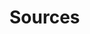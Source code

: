 # Sources
[1]: https://www.fosslicious.com/2019/01/7-open-source-software-related-to-music.html "Fossilicious: \"7 Open Source Software Related To Music\""
[2]: https://www.techrepublic.com/article/how-to-create-snapshots-on-linux-with-timeshift/#ftag=RSS56d97e7 "TechRepublic: \"How to create snapshots on Linux with Timeshift\""
[3]: https://www.redhat.com/sysadmin/music-video-linux-terminal?sc_cid=70160000001273HAAQ "Red Hat: \"Music and video at the Linux terminal\""
[4]: https://www.tecmint.com/rdesktop-connect-windows-desktop-from-linux/ "TecMint: \"rdesktop - A RDP Client to Connect Windows Desktop from Linux\""
[5]: https://fedoramagazine.org/introducing-fedora-coreos/ "Fedora Magazine: \"Introducing Fedora CoreOS\""
[6]: https://docs.fedoraproject.org/en-US/fedora-coreos/getting-started/ "docs.fedoraproject.org: \"Fedora CoreOS - Getting Started\""
[7]: https://youtu.be/ksAfmJfdub0 "YouTube: \"Easy Academic References on the Command Line\""
[8]: https://coderwall.com/p/kq9ghg/yakuake-scripting "coderwall.com: \"Yakuake scripting\""
[9]: https://opensource.com/article/19/8/moving-files-linux-without-mv "opensource.com: \"Moving files on Linux without mv\""
[10]: https://shapeshed.com/unix-shuf/ "shapeshed.com: \"Linux and Unix [`shuf`](commands.md#shuf) command tutorial with examples\""
[11]: https://www.computerhope.com/unix/sfdisk.htm "computerhope.com: \"Linux sfdisk command\""
[12]: https://www.tecmint.com/partx-command-in-linux-with-examples/ "tecmint.com: \"8 partx Command Usage Examples in Linux\""
[13]: https://www.networkworld.com/video/96327/how-to-use-the-stat-command-2-minute-linux-tips#tk.rss_linux "How to use the stat command: 2-Minute Linux Tips"
[14]: https://www.tecmint.com/netcat-nc-command-examples/ "tecmint.com:: \"8 Netcat Command with Examples\""
[15]: https://wizardzines.com/zines/bite-size-networking/ "wizardzines.com: \"Bite Size Networking\""
[16]: https://www.networkworld.com/video/94347/how-to-use-the-nmcli-command-linux-tip#tk.rss_linux "networkworld.com: \"How to use the nmcli command: Linux Tip\""
[17]: https://linuxhandbook.com/nslookup-command/ "linuxhandbook.com: \"nslookup Command: 7 Practical Examples\""
[18]: https://www.networkworld.com/video/95669/how-to-use-the-nslookup-command-2-minute-linux-tip#tk.rss_linux "networkworld.com: \"How to use the [`nslookup`](commands.md#nslookup) command\""
[19]: https://opensource.com/article/19/8/introduction-bpftrace "opensource.com: \"An introduction to bpftrace for Linux\""
[20]: https://www.redhat.com/sysadmin/use-cases-nmap "redhat.com: \"Six practical use cases for nmap\""
[21]: https://vitux.com/how-to-convert-documents-to-pdf-format-on-the-ubuntu-command-line/ "vitux.com: \"How to convert documents to PDF format on the Ubuntu Command Line\""
[22]: https://youtu.be/qhA8HuJBa64 "YouTube: \"Linux Mail Server Postfix Architecture\""
[23]: ../sources/clkf.md "Cannon, Jason. _Command Line Kung Fu_."
[24]: https://itsfoss.com/gimp-fork-glimpse/ "itsfoss.com: \"Someone forked GIMP into Glimpse because gimp is an offensive word\""
[25]: https://linuxhandbook.com/linux-send-email-ssmtp/ "linuxhandbook.com: \"Send Emails From Linux Terminal Using SSMTP\""
[26]: https://youtu.be/qhA8HuJBa64 "YouTube: \"Linux Mail Server Postfix Architecture"
[27]: https://www.archlinux.org/news/qmail-deprecation/ "archlinux.com: \"Qmail deprecation\""
[28]: https://linuxhandbook.com/free-command/ "free Command in Linux Explained With Examples"
[29]: https://www.ostechnix.com/the-mktemp-command-tutorial-with-examples-for-beginners/ "The mktemp Command Tutorial With examples"
[30]: https://opensource.com/article/19/8/moving-files-linux-depth "opensource.com: \"How to move a file in Linux\""
[31]: https://www.ostechnix.com/how-to-view-image-metadata-on-linux/ "ostechnix.com: \"How to view image metadata\""
[32]: https://opensource.com/article/19/8/linux-chown-command "opensource.com: \"Introduction to the Linux chown command\""
[33]: https://www.networkworld.com/article/3433865/how-to-rename-a-group-of-files-on-linux.html#tk.rss_linux "networkworld.com: \"How to rename a group of files on Linux\""
[34]: https://opensource.com/article/19/6/what-tig "opensource.com: \"How to use tig to browse Git logs\""
[36]: https://www.networkworld.com/article/3435279/unix-as-a-second-language-the-touch-command.html#tk.rss_linux "networkworld.com: \"Unix as a Second Language: The touch command\""
[37]: https://www.tecmint.com/20-linux-yum-yellowdog-updater-modified-commands-for-package-mangement/ "20 Linux yum Commands for Package Management"
[38]: https://www.2daygeek.com/redhat-centos-yum-update-exclude-specific-packages/ "2daygeek.com: \"Three ways to exclude specific packages from yum update\""
[39]: https://www.howtoforge.com/how-to-install-and-use-sosreport-on-ubuntu-1804/ "howtoforge.com: \"How to install and use sosreport on Ubuntu\""
[40]: https://vitux.com/how-to-install-and-configure-samba-on-ubuntu/ "vitux.com: \"How to Install and Configure Samba on Ubuntu\""
[41]: https://www.tecmint.com/install-samba-on-rhel-8-for-file-sharing-on-windows/ "tecmint.com: \"Install Samba4 on RHEL 8 for File Sharing on Windows\""
[42]: https://www.2daygeek.com/check-find-recently-modified-files-folders-linux/ "2daygeek: \"How to find recently modified files/folders in Linux\""
[43]: https://linuxize.com/post/paste-command-in-linux/ "linuxize.com: \"paste command in Linux (merge lines)\""
[44]: https://www.2daygeek.com/linux-rsync-command-local-remote-file-synchronization/ "rsync (Remote Sync) command examples and usage"
[45]: https://www.redhat.com/sysadmin/replacing-rclocal-systemd "Red Hat: \"Replacing `rc.local` in systemd Linux systems\""
[46]: https://www.tecmint.com/linux-tree-command-examples/ "tecmint.com: \"Linux tree command usage examples for beginners\""
[47]: https://linuxhandbook.com/fallocate-command/ "linuxhandbook.com: \"Use fallocate command to create files of specific size in Linux\""
[48]: http://osxdaily.com/2011/08/11/take-screen-shots-terminal-mac-os-x/ "osxdaily.com: \"Take screenshots from the Terminal in Mac OS X\""
[49]: https://devconnected.com/how-to-set-date-and-time-on-linux/ "devconnected.com: \"How to set date and time on Linux\""
[50]: https://devconnected.com/user-administration-complete-guide-on-linux/#Setting_an_account_expiration_date_easily "devconnected.com: \"User administration complete guide on Linux\""
[51]: https://vitux.com/how-to-use-gmail-from-the-ubuntu-terminal-to-send-emails/ "vitux.com: \"How to use Gmail from the Ubuntu terminal to send emails\""
[52]: https://linuxize.com/post/sudo-command-in-linux/ "linuxize.com: \"sudo command in Linux\""
[53]: https://www.tecmint.com/create-and-manage-cron-jobs-on-linux/ "tecmint.com: \"How to Create and Manage cron Jobs on Linux\""
[54]: https://help.ubuntu.com/community/CronHowto "help.ubuntu.com: \"cron How To\""
[55]: https://www.networkworld.com/article/3447936/viewing-network-bandwidth-usage-with-bmon.html#tk.rss_linux "networkworld.com: \"Viewing network bandwidth usage with bmon\""
[56]: https://www.redhat.com/sysadmin/raid-intro "redhat.com: \"RAID for those who avoid it\""
[57]: https://www.reddit.com/r/GalliumOS/comments/b8xm3l/help_wifi_does_not_work/ "Reddit: \"[Help] WiFi does not work\""
[58]: https://www.tecmint.com/nmcli-connect-wi-fi-from-linux-terminal/ "tecmint.com: \"How to Connect Wi-Fi from Linux Terminal Using Nmcli Command\""
[59]: https://docs.fedoraproject.org/en-US/quick-docs/adding-new-fonts-fedora/ "Fedora Docs - Adding new fonts in Fedora"

[Sec+ Lab]: https://pts.measureup.com/web/index.php#dashboard.php "Practice Lab: CompTIA Security+ (SY0-501)"
[Eckert]: # "Eckert, Jason. _Linux+ Guide to Linux Certification_. Course Technology, 2012."
[Barrett]: # "Barrett, Diane et al. _CompTIA Security+ Study Guide: Exam SY0-401_"
[Dulaney]: # "Dulaney, Emmett. _Exam Cram: CompTIA Network+ N10-007_"
[Neil]: # "Neil, Ian. _CompTIA Security+ Certification Guide_"
[ITP Linux+]: ../sources/itp-lpic.md "ITProTV: \"CompTIA Linux+ powered by LPI\""